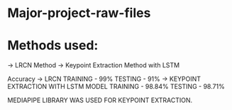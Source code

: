 # Major-project-raw-files
# Methods used:
-> LRCN Method
-> Keypoint Extraction Method with LSTM

Accuracy
-> LRCN
	TRAINING - 99%
	TESTING - 91%
-> KEYPOINT EXTRACTION WITH LSTM MODEL
	TRAINING - 98.84%
	TESTING - 98.71%

MEDIAPIPE LIBRARY WAS USED FOR KEYPOINT EXTRACTION.
